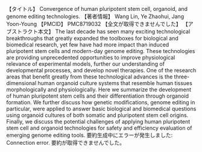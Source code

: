 【タイトル】
Convergence of human pluripotent stem cell, organoid, and genome editing technologies.
【著者情報】
Wang Lin, Ye Zhaohui, Jang Yoon-Young
【PMCID】
PMC8719032
【全文が取得できませんでした】
【アブストラクト本文】
The last decade has seen many exciting technological breakthroughs that greatly expanded the toolboxes for biological and biomedical research, yet few have had more impact than induced pluripotent stem cells and modern-day genome editing. These technologies are providing unprecedented opportunities to improve physiological relevance of experimental models, further our understanding of developmental processes, and develop novel therapies. One of the research areas that benefit greatly from these technological advances is the three-dimensional human organoid culture systems that resemble human tissues morphologically and physiologically. Here we summarize the development of human pluripotent stem cells and their differentiation through organoid formation. We further discuss how genetic modifications, genome editing in particular, were applied to answer basic biological and biomedical questions using organoid cultures of both somatic and pluripotent stem cell origins. Finally, we discuss the potential challenges of applying human pluripotent stem cell and organoid technologies for safety and efficiency evaluation of emerging genome editing tools.
要約生成中にエラーが発生しました: Connection error.
要約が取得できませんでした。